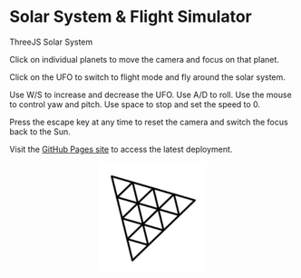 # Solar System & Flight Simulator

ThreeJS Solar System

Click on individual planets to move the camera and focus on that planet.

Click on the UFO to switch to flight mode and fly around the solar system.

Use W/S to increase and decrease the UFO. Use A/D to roll. Use the mouse to control yaw and pitch. Use space to stop and set the speed to 0.

Press the escape key at any time to reset the camera and switch the focus back to the Sun.

Visit the [GitHub Pages site](https://jarvisar.github.io/solar-system/) to access the latest deployment.


<p align="center">
  <img src="https://github.com/jarvisar/solar-system/blob/main/public/icon/android-chrome-192x192.png">
</p>

